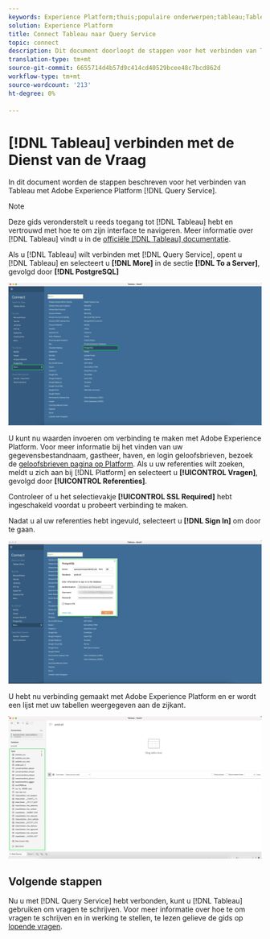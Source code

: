 ```yaml
---
keywords: Experience Platform;thuis;populaire onderwerpen;tableau;Tableau;queryservice;Query-service;Verbinden met queryservice;
solution: Experience Platform
title: Connect Tableau naar Query Service
topic: connect
description: Dit document doorloopt de stappen voor het verbinden van Tableau met de Dienst van de Vraag van Adobe Experience Platform.
translation-type: tm+mt
source-git-commit: 6655714d4b57d9c414cd40529bcee48c7bcd862d
workflow-type: tm+mt
source-wordcount: '213'
ht-degree: 0%

---
```



# [!DNL Tableau] verbinden met de Dienst van de Vraag

In dit document worden de stappen beschreven voor het verbinden van Tableau met Adobe Experience Platform [!DNL Query Service].

>[!NOTE]
>
> Deze gids veronderstelt u reeds toegang tot [!DNL Tableau] hebt en vertrouwd met hoe te om zijn interface te navigeren. Meer informatie over [!DNL Tableau] vindt u in de [officiële [!DNL Tableau] documentatie](https://help.tableau.com/current/pro/desktop/en-us/default.htm).

Als u [!DNL Tableau] wilt verbinden met [!DNL Query Service], opent u [!DNL Tableau] en selecteert u **[!DNL More]** in de sectie **[!DNL To a Server]**, gevolgd door **[!DNL PostgreSQL]**

![](../images/clients/tableau/open-connection.png)

U kunt nu waarden invoeren om verbinding te maken met Adobe Experience Platform. Voor meer informatie bij het vinden van uw gegevensbestandnaam, gastheer, haven, en login geloofsbrieven, bezoek de [geloofsbrieven pagina op Platform](https://platform.adobe.com/query/configuration). Als u uw referenties wilt zoeken, meldt u zich aan bij [!DNL Platform] en selecteert u **[!UICONTROL Vragen]**, gevolgd door **[!UICONTROL Referenties]**.

Controleer of u het selectievakje **[!UICONTROL SSL Required]** hebt ingeschakeld voordat u probeert verbinding te maken.

Nadat u al uw referenties hebt ingevuld, selecteert u **[!DNL Sign In]** om door te gaan.

![](../images/clients/tableau/sign-in.png)

U hebt nu verbinding gemaakt met Adobe Experience Platform en er wordt een lijst met uw tabellen weergegeven aan de zijkant.

![](../images/clients/tableau/connected.png)

## Volgende stappen

Nu u met [!DNL Query Service] hebt verbonden, kunt u [!DNL Tableau] gebruiken om vragen te schrijven. Voor meer informatie over hoe te om vragen te schrijven en in werking te stellen, te lezen gelieve de gids op [lopende vragen](../best-practices/writing-queries.md).